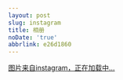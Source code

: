 ```yaml
---
layout: post
slug: instagram
title: 相册
noDate: 'true'
abbrlink: e26d1860
---
```

<div class="instagram" data-client-id="a0d4bd    ab154b4c689aff70602cb34a2c" data-user-id="438522285">
    <a href="http://instagram.com/litten225" target="_blank" class="open-ins">图片来自instagram，正在加载中…</a>
</div>
<script src="/js/jquery.lazyload.js"></script>
<script src="/js/instagram.js"></script>